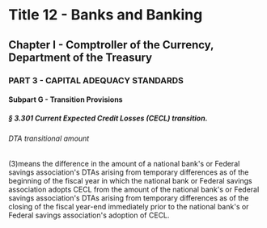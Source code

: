 
# Title 12 - Banks and Banking
## Chapter I - Comptroller of the Currency, Department of the Treasury
### PART 3 - CAPITAL ADEQUACY STANDARDS
#### Subpart G - Transition Provisions
##### § 3.301 Current Expected Credit Losses (CECL) transition.
###### DTA transitional amount

(3)means the difference in the amount of a national bank's or Federal savings association's DTAs arising from temporary differences as of the beginning of the fiscal year in which the national bank or Federal savings association adopts CECL from the amount of the national bank's or Federal savings association's DTAs arising from temporary differences as of the closing of the fiscal year-end immediately prior to the national bank's or Federal savings association's adoption of CECL.
